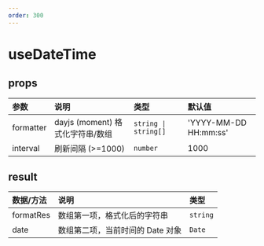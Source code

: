 ```yaml
---
order: 300
---
```


# useDateTime

<code src="./demos/base.tsx"></code>

## props

| 参数      | 说明                             | 类型                 | 默认值                |
| :-------- | :------------------------------- | :------------------- | :-------------------- |
| formatter | dayjs (moment) 格式化字符串/数组 | `string \| string[]` | 'YYYY-MM-DD HH:mm:ss' |
| interval  | 刷新间隔 (>=1000)                | `number`             | 1000                  |

## result

| 数据/方法 | 说明                             | 类型     |
| :-------- | :------------------------------- | :------- |
| formatRes | 数组第一项，格式化后的字符串     | `string` |
| date      | 数组第二项，当前时间的 Date 对象 | `Date`   |
